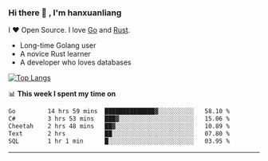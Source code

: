### Hi there 👋 , I'm hanxuanliang

<!--
**hanxuanliang/hanxuanliang** is a ✨ _special_ ✨ repository because its `README.md` (this file) appears on your GitHub profile.

Here are some ideas to get you started:

- 🔭 I’m currently working on ...
- 🌱 I’m currently learning ...
- 👯 I’m looking to collaborate on ...
- 🤔 I’m looking for help with ...
- 💬 Ask me about ...
- 📫 How to reach me: ...
- 😄 Pronouns: ...
- ⚡ Fun fact: ...
-->
I ❤ Open Source. I love [Go](https://golang.org) and [Rust](https://www.rust-lang.org/zh-CN/).

* Long-time Golang user
* A novice Rust learner
* A developer who loves databases

[![Top Langs](https://github-readme-stats.vercel.app/api?username=hanxuanliang&show_icons=true&count_private=true&line_height=40)](https://github.com/anuraghazra/github-readme-stats)

📊 **This week I spent my time on**
<!--START_SECTION:waka-->

```txt
Go         14 hrs 59 mins  ██████████████▓░░░░░░░░░░   58.10 %
C#         3 hrs 53 mins   ███▓░░░░░░░░░░░░░░░░░░░░░   15.06 %
Cheetah    2 hrs 48 mins   ██▓░░░░░░░░░░░░░░░░░░░░░░   10.89 %
Text       2 hrs           ██░░░░░░░░░░░░░░░░░░░░░░░   07.80 %
SQL        1 hr 1 min      █░░░░░░░░░░░░░░░░░░░░░░░░   03.95 %
```

<!--END_SECTION:waka-->

***
